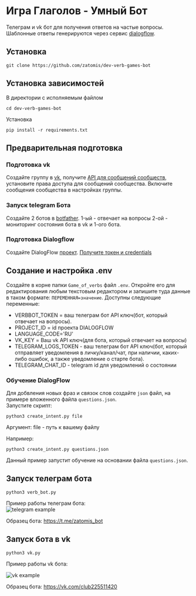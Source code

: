 # Игра Глаголов - Умный Бот

Телеграм и vk бот для получения ответов на частые вопросы.
Шаблонные ответы генерируются через сервис 
[dialogflow](https://cloud.google.com/dialogflow).


## Установка

```commandline
git clone https://github.com/zatomis/dev-verb-games-bot
```

## Установка зависимостей
В директории с исполняемым файлом

```commandline
cd dev-verb-games-bot
```

Установка
```commandline
pip install -r requirements.txt
```

## Предварительная подготовка

### Подготовка vk

Создайте группу в [vk](vk.com), получите [API для сообщений сообществ](https://dev.vk.com/ru/api/community-messages/getting-started?ref=old_portal), установите права доступа для сообщений 
сообщества. Включите сообщения сообщества в настройках группы.

### Запуск telegram Бота

Создайте 2 ботов в [botfather](https://t.me/BotFather).
1-ый - отвечает на вопросы
2-ой - мониторинг состояния бота в vk и 1-ого бота.

### Подготовка Dialogflow

Создайте DialogFlow [проект](https://cloud.google.com/dialogflow/es/docs/quick/setup). 
[Получите токен и credentials](https://cloud.google.com/docs/authentication/api-keys)


## Создание и настройка .env

Создайте в корне папки `Game_of_verbs` файл `.env`. Откройте его для редактирования любым текстовым редактором
и запишите туда данные в таком формате: `ПЕРЕМЕННАЯ=значение`.
Доступны следующие переменные:

 - VERBBOT_TOKEN = ваш телеграм бот API ключ(бот, который отвечает на вопросы).
 - PROJECT_ID = id проекта DIALOGFLOW 
 - LANGUAGE_CODE='RU'
 - VK_KEY = Ваш vk API ключ(для бота, который отвечает на вопросы)
 - TELEGRAM_LOGS_TOKEN - ваш телеграм бот API ключ(бот, который отправляет уведомления в личку/канал/чат, при наличии, каких-либо ошибок, а также уведомление о старте бота).
 - TELEGRAM_CHAT_ID - telegram id для уведомлений о состоянии

### Обучение DialogFlow

Для добвления новых фраз и связок слов создайте `json` файл, на примере вложенного файла `questions.json`.  
Запустите скрипт:

```commandline
python3 create_intent.py file
```
Аргумент:
file - путь к вашему файлу

Например:

```commandline
python3 create_intent.py questions.json
```

Данный пример запустит обучение на основании файла `questions.json`.

## Запуск телеграм бота

```commandline
python3 verb_bot.py
```

Пример работы телеграм бота:  
![telegram example](https://dvmn.org/filer/canonical/1569214094/323/)

Образец бота:
https://t.me/zatomis_bot

## Запуск бота в vk

```commandline
python3 vk.py
```

Пример работы vk бота:

![vk example](https://dvmn.org/filer/canonical/1569214089/322/)

Образец бота:
https://vk.com/club225511420